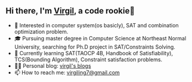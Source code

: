 ## Hi there, I'm [Virgil](https://github.com/topdeoo/), a code rookie👋

- 🧐 Interested in computer system(os basicly), SAT and combination optimization problem.
- 🎓 Pursuing master degree in Computer Science at Northeast Normal University, searching for Ph.D project in SAT/Constraints Solving.
- 🌱 Currently learning SAT(TAOCP 4B, Handbook of Satisfiability), TCS(Bounding Algorithm), Constraint satisfaction problems.
- ✍🏻 Personal blog: [virgil's blogs](topdeoo.github.io)
- 📫 How to reach me: [virgiling7@gmail.com](mailto:virgiling7@gmail.com)


